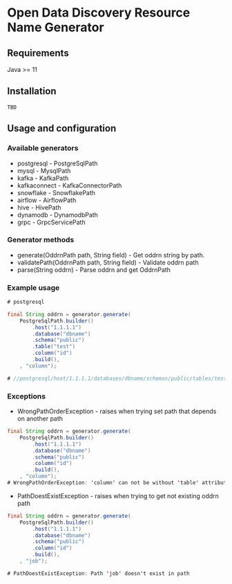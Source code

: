 # Open Data Discovery Resource Name Generator
## Requirements
Java >= 11
## Installation
```
TBD
```
## Usage and configuration
### Available generators
* postgresql - PostgreSqlPath
* mysql - MysqlPath
* kafka - KafkaPath
* kafkaconnect - KafkaConnectorPath
* snowflake - SnowflakePath
* airflow - AirflowPath
* hive - HivePath
* dynamodb - DynamodbPath
* grpc - GrpcServicePath

### Generator methods
* generate(OddrnPath path, String field) - Get oddrn string by path.
* validatePath(OddrnPath path, String field) - Validate oddrn path
* parse(String oddrn) - Parse oddrn and get OddrnPath

### Example usage
```java
# postgresql

final String oddrn = generator.generate(
    PostgreSqlPath.builder()
        .host("1.1.1.1")
        .database("dbname")
        .schema("public")
        .table("test")
        .column("id")
        .build(),
    , "column");

# //postgresql/host/1.1.1.1/databases/dbname/schemas/public/tables/test/columns/id

```

### Exceptions
* WrongPathOrderException - raises when trying set path that depends on another path
```java
final String oddrn = generator.generate(
    PostgreSqlPath.builder()
        .host("1.1.1.1")
        .database("dbname")
        .schema("public")
        .column("id")
        .build(),
    , "column");
# WrongPathOrderException: 'column' can not be without 'table' attribute
```
* PathDoestExistException - raises when trying to get not existing oddrn path
```java
final String oddrn = generator.generate(
    PostgreSqlPath.builder()
        .host("1.1.1.1")
        .database("dbname")
        .schema("public")
        .column("id")
        .build(),
    , "job");

# PathDoestExistException: Path 'job' doesn't exist in path
```